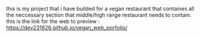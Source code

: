 this is my project that i have builded for a vegan restaurant that containes all the neccessary section that middle/high range restaurant needs to contain.  
this is the link for the web to preview : https://dev231626.github.io/vegan_web_porfolio/

